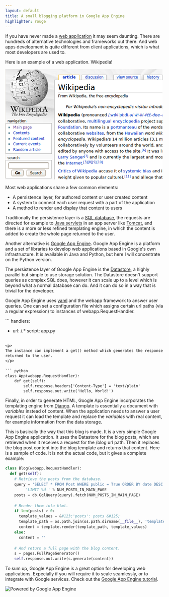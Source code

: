 ```yaml
---
layout: default
title: A small blogging platform in Google App Engine
highlighter: rouge
---
```



If you have never made a
<a href="http://en.wikipedia.org/wiki/Web_application">web application</a>
it may seem daunting. There are hundreds of alternative technologies and
frameworks out there. And web apps development is quite different from client
applications, which is what most developers are used to.


<p>
Here is an example of a web application. Wikipedia!
</p>
<img src="/images/screenshot-wikipedia.png" alt="Screenshot of Wikipedia" />
<p>
Most web applications share a few common elements:
</p>
<ul>
<li>A persistence layer, for authored content or user created content</li>
<li>A system to connect each user request with a part of the application</li>
<li>A method to render and display that content to users</li>
</ul>
<p>
Traditionally the persistence layer is a
<a href="http://en.wikipedia.org/wiki/SQL_database">SQL database</a>,
the requests are directed for example to
<a href="http://en.wikipedia.org/wiki/Servlet">Java servlets</a> in an app
server like <a href="http://tomcat.apache.org/">Tomcat</a>, and there is a
more or less refined templating engine, in which the content is added to
create the whole page returned to the user.
</p>
<p>
Another alternative is
<a href="http://code.google.com/appengine/">Google App Engine</a>.
Google App Engine is a platform and a set of libraries to develop web
applications based in Google's own infrastructure. It is available in
Java and Python, but here I will concentrate on the Python version.
</p>
<p>
The persistence layer of Google App Engine is the
<a href="http://code.google.com/appengine/docs/python/datastore/overview.html">
  Datastore</a>, a highly parallel but simple to use storage solution.
The Datastore doesn't support queries as complex SQL does, however it can
scale up to a level which is beyond what a normal database can do. And it
can do so in a way that is trivial for the developer.
</p>

<p>
Google App Engine uses <a href="http://en.wikipedia.org/wiki/YAML">yaml</a>
and the webapp framework to answer user queries. One can set a configuration
file which assigns certain url paths (via a regular expression) to instances
of webapp.RequestHandler.
</p>

`​``
handlers:
- url: /.*
  script: app.py
```

<p>
The instance can implement a get() method which generates the response
returned to the user.
</p>

``` python
class App(webapp.RequestHandler):
    def get(self):
        self.response.headers['Content-Type'] = 'text/plain'
        self.response.out.write('Hello, World!')
```

<p>
Finally, in order to generate HTML, Google App Engine incorporates the
templating engine from <a href="http://www.djangoproject.com/">Django</a>.
A template is essentially a document with <em>variables</em>
instead of content. When the application needs to answer a user request it can
load the template and replace the <em>variables</em> with real content,
for example information from the data storage.
</p>
<p>
This is basically the way that this blog is made. It is a very simple Google
App Engine application. It uses the Datastore for the blog posts, which are
retrieved when it receives a request for the /blog url path. Then it replaces
the blog post content into the blog template and returns that content.
Here is a sample of code. It is not the actual code, but it gives a complete
example:
</p>

``` python
class Blog(webapp.RequestHandler):
  def get(self):
    # Retrieve the posts from the database.
    query = 'SELECT * FROM Post WHERE public = True ORDER BY date DESC '
         'LIMIT %d ' % NUM_POSTS_IN_MAIN_PAGE
    posts = db.GqlQuery(query).fetch(NUM_POSTS_IN_MAIN_PAGE)

    # Render them into html.
    if len(posts) > 0:
      template_values = &#123;'posts': posts &#125;
      template_path = os.path.join(os.path.dirname(__file__), 'templates/blog')
      content = template.render(template_path, template_values)
    else:
      content = ''

    # And return a full page with the blog content.
    s = pages.FullPageGenerator()
    self.response.out.write(s.generate(content))
```

<p>
To sum up, Google App Engine is a great option for developing web applications.
Expecially if you will require it to scale seamlessly, or to integrate with
Google services. Check out the
<a href="http://code.google.com/appengine/docs/python/gettingstarted/introduction.html">
  Google App Engine tutorial</a>.
</p>
<img src="http://code.google.com/appengine/images/appengine-noborder-120x30.gif"
alt="Powered by Google App Engine" />
